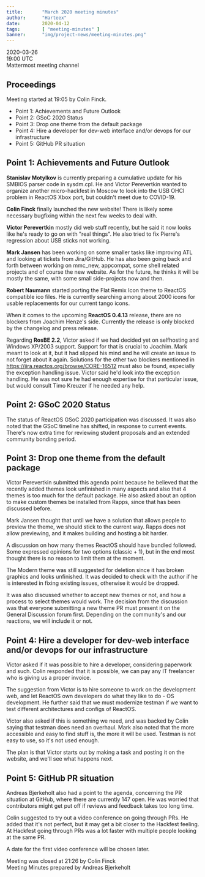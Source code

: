 ```yaml
---
title:       "March 2020 meeting minutes"
author:      "Harteex"
date:        2020-04-12
tags:        [ "meeting-minutes" ]
banner:      "img/project-news/meeting-minutes.png"
---
```


2020-03-26  
19:00 UTC  
Mattermost meeting channel

## Proceedings
Meeting started at 19:05 by Colin Finck.

* Point 1: Achievements and Future Outlook
* Point 2: GSoC 2020 Status
* Point 3: Drop one theme from the default package
* Point 4: Hire a developer for dev-web interface and/or devops for our infrastructure
* Point 5: GitHub PR situation

## Point 1: Achievements and Future Outlook

**Stanislav Motylkov** is currently preparing a cumulative update for his SMBIOS parser code in sysdm.cpl. He and Victor Perevertkin wanted to organize another micro-hackfest in Moscow to look into the USB OHCI problem in ReactOS Xbox port, but couldn't meet due to COVID-19.

**Colin Finck** finally launched the new website! There is likely some necessary bugfixing within the next few weeks to deal with.

**Victor Perevertkin** mostly did web stuff recently, but he said it now looks like he's ready to go on with "real things". He also tried to fix Pierre's regression about USB sticks not working.

**Mark Jansen** has been working on some smaller tasks like improving ATL and looking at tickets from Jira/GitHub. He has also been going back and forth between working on mmc_new, appcompat, some shell related projects and of course the new website. As for the future, he thinks it will be mostly the same, with some small side-projects now and then.

**Robert Naumann** started porting the Flat Remix Icon theme to ReactOS compatible ico files. He is currently searching among about 2000 icons for usable replacements for our current tango icons.

When it comes to the upcoming **ReactOS 0.4.13** release, there are no blockers from Joachim Henze's side. Currently the release is only blocked by the changelog and press release.

Regarding **RosBE 2.2**, Victor asked if we had decided yet on selfhosting and Windows XP/2003 support. Support for that is crucial to Joachim. Mark meant to look at it, but it had slipped his mind and he will create an issue to not forget about it again.
Solutions for the other two blockers mentioned in https://jira.reactos.org/browse/CORE-16512 must also be found, especially the exception handling issue. Victor said he'd look into the exception handling. He was not sure he had enough expertise for that particular issue, but would consult Timo Kreuzer if he needed any help.

## Point 2: GSoC 2020 Status
The status of ReactOS GSoC 2020 participation was discussed. It was also noted that the GSoC timeline has shifted, in response to current events. There's now extra time for reviewing student proposals and an extended community bonding period.

## Point 3: Drop one theme from the default package
Victor Perevertkin submitted this agenda point because he believed that the recently added themes look unfinished in many aspects and also that 4 themes is too much for the default package. He also asked about an option to make custom themes be installed from Rapps, since that has been discussed before.

Mark Jansen thought that until we have a solution that allows people to preview the theme, we should stick to the current way. Rapps does not allow previewing, and it makes building and hosting a bit harder.

A discussion on how many themes ReactOS should have bundled followed. Some expressed opinions for two options (classic + 1), but in the end most thought there is no reason to limit them at the moment.

The Modern theme was still suggested for deletion since it has broken graphics and looks unfinished. It was decided to check with the author if he is interested in fixing existing issues, otherwise it would be dropped.

It was also discussed whether to accept new themes or not, and how a process to select themes would work. The decision from the discussion was that everyone submitting a new theme PR must present it on the General Discussion forum first. Depending on the community's and our reactions, we will include it or not.

## Point 4: Hire a developer for dev-web interface and/or devops for our infrastructure
Victor asked if it was possible to hire a developer, considering paperwork and such. Colin responded that it is possible, we can pay any IT freelancer who is giving us a proper invoice. 

The suggestion from Victor is to hire someone to work on the development web, and let ReactOS own developers do what they like to do - OS development. He further said that we must modernize testman if we want to test different architectures and configs of ReactOS.

Victor also asked if this is something we need, and was backed by Colin saying that testman does need an overhaul. Mark also noted that the more accessible and easy to find stuff is, the more it will be used. Testman is not easy to use, so it's not used enough.

The plan is that Victor starts out by making a task and posting it on the website, and we'll see what happens next.

## Point 5: GitHub PR situation
Andreas Bjerkeholt also had a point to the agenda, concerning the PR situation at GitHub, where there are currently 147 open. He was worried that contributors might get put off if reviews and feedback takes too long time.

Colin suggested to try out a video conference on going through PRs. He added that it's not perfect, but it may get a bit closer to the Hackfest feeling. At Hackfest going through PRs was a lot faster with multiple people looking at the same PR.

A date for the first video conference will be chosen later.


Meeting was closed at 21:26 by Colin Finck  
Meeting Minutes prepared by Andreas Bjerkeholt

